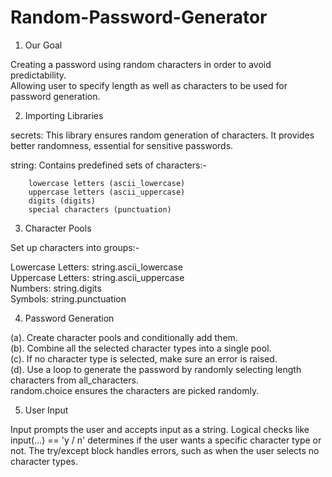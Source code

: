 # Random-Password-Generator
1. Our Goal

Creating a password using random characters in order to avoid predictability.                                                                    
Allowing user to specify length as well as characters to be used for password generation.

2. Importing Libraries

secrets: This library ensures random generation of characters.
         It provides better randomness, essential for sensitive passwords.

string: Contains predefined sets of characters:- 
        
        lowercase letters (ascii_lowercase)
        uppercase letters (ascii_uppercase)
        digits (digits)
        special characters (punctuation)

3. Character Pools

Set up characters into groups:-

Lowercase Letters: string.ascii_lowercase                                                                                                                                          
Uppercase Letters: string.ascii_uppercase                                                                                                                                               
Numbers: string.digits                                                                                                                                                              
Symbols: string.punctuation

4. Password Generation 

(a). Create character pools and conditionally add them.                                                                                                                           
(b). Combine all the selected character types into a single pool.                                                                                                             
(c). If no character type is selected, make sure an error is raised.                                                                                                          
(d). Use a loop to generate the password by randomly selecting length characters from all_characters.                                                                             
     random.choice ensures the characters are picked randomly.

5. User Input

Input prompts the user and accepts input as a string. 
Logical checks like input(...) == 'y / n' determines if the user wants a specific character type or not.
The try/except block handles errors, such as when the user selects no character types.



